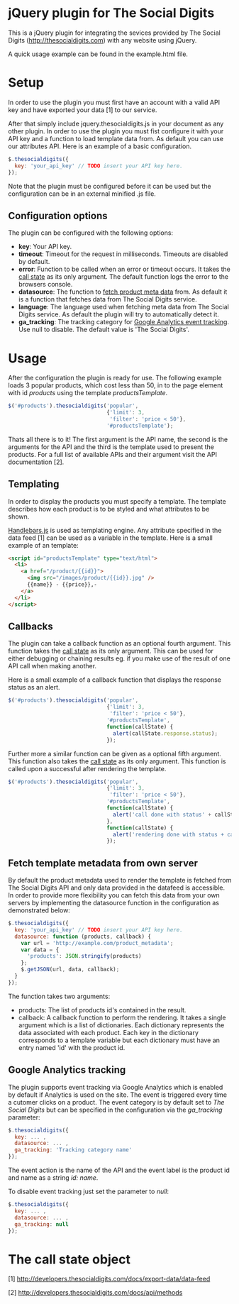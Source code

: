 jQuery plugin for The Social Digits
===================================

This is a jQuery plugin for integrating the sevices provided by The Social Digits
(http://thesocialdigits.com) with any website using jQuery.

A quick usage example can be found in the example.html file.


Setup
=====

In order to use the plugin you must first have an account with a valid API key 
and have exported your data [1] to our service.

After that simply include jquery.thesocialdigits.js in your document as any other
plugin. In order to use the plugin you must fist configure it with your API key 
and a function to load template data from. As default you can use our attributes
API. Here is an example of a basic configuration.

```javascript
$.thesocialdigits({
  key: 'your_api_key' // TODO insert your API key here. 
});
```

Note that the plugin must be configured before it can be used but the 
configuration can be in an external minified .js file.


Configuration options
---------------------

The plugin can be configured with the following options:

 * __key__: Your API key.
 * __timeout__: Timeout for the request in milliseconds. Timeouts are disabled by default.
 * __error__: Function to be called when an error or timeout occurs. It takes the [call state](#the-call-state-object) as its only argument. The default function logs the error to the browsers console.
 * __datasource__: The function to [fetch product meta data](#fetch-template-metadata-from-own-server) from. As default it is a function that fetches data from The Social Digits service.
 * __language__: The language used when fetching meta data from The Social Digits service. As default the plugin will try to automatically detect it.
 * __ga_tracking__: The tracking category for [Google Analytics event tracking](#google-analytics-tracking). Use null to disable. The default value is 'The Social Digits'.


Usage
=====

After the configuration the plugin is ready for use. The following example loads
3 popular products, which cost less than 50, in to the page element with id 
_products_ using the template _productsTemplate_.

```javascript
$('#products').thesocialdigits('popular', 
                               {'limit': 3,
                                'filter': 'price < 50'},
                               '#productsTemplate');
```

Thats all there is to it! The first argument is the API name, the second is the
arguments for the API and the third is the template used to present the products.
For a full list of available APIs and their argument visit the API documentation
[2].


Templating
----------

In order to display the products you must specify a template. The template 
describes how each product is to be styled and what attributes to be shown.

[Handlebars.js](http://handlebarsjs.com/) is used as templating engine. Any 
attribute specified in the data feed [1] can be used as a variable in the template. 
Here is a small example of an template:

```html
<script id="productsTemplate" type="text/html"> 
  <li>
    <a href="/product/{{id}}">
      <img src="/images/product/{{id}}.jpg" />
      {{name}} - {{price}},-
    </a>
  </li>
</script>
```

Callbacks
---------

The plugin can take a callback function as an optional fourth argument. This function takes
the [call state](#the-call-state-object) as its only argument. This can be used for either 
debugging or chaining results eg. if you make use of the result of one API call when making 
another.

Here is a small example of a callback function that displays the response status as an alert.

```javascript
$('#products').thesocialdigits('popular', 
                               {'limit': 3,
                                'filter': 'price < 50'},
                               '#productsTemplate',
                               function(callState) {
                                 alert(callState.response.status);
                               });
```

Further more a similar function can be given as a optional fifth argument. This function also
takes the [call state](#the-call-state-object) as its only argument. This function is called
upon a successful after rendering the template.

```javascript
$('#products').thesocialdigits('popular', 
                               {'limit': 3,
                                'filter': 'price < 50'},
                               '#productsTemplate',
                               function(callState) {
                                 alert('call done with status' + callState.response.status);
                               },
                               function(callState) {
                                 alert('rendering done with status + callState.response.status);
                               });
```


Fetch template metadata from own server
---------------------------------------

By default the product metadata used to render the template is fetched from 
The Social Digits API and only data provided in the datafeed is accessible. In 
order to provide more flexibility you can fetch this data from your own 
servers by implementing the datasource function in the configuration as
demonstrated below:

```javascript
$.thesocialdigits({
  key: 'your_api_key' // TODO insert your API key here.  
  datasource: function (products, callback) {
    var url = 'http://example.com/product_metadata';
    var data = {
      'products': JSON.stringify(products)
    };
    $.getJSON(url, data, callback);
  }
});
```

The function takes two arguments:
 * products: The list of products id's contained in the result.
 * callback: A callback function to perform the rendering. It takes a single
 argument which is a list of dictionaries. Each dictionary represents the data
 associated with each product. Each key in the dictionary corresponds to a 
 template variable but each dictionary must have an entry named 'id' with the
 product id.


Google Analytics tracking
-------------------------

The plugin supports event tracking via Google Analytics which is enabled by 
default if Analytics is used on the site. The event is triggered every time a
cutomer clicks on a product. The event category is by default set to 
_The Social Digits_ but can be specified in the configuration via the 
_ga\_tracking_ parameter:

```javascript
$.thesocialdigits({
  key: ... ,
  datasource: ... ,
  ga_tracking: 'Tracking category name'
});
```

The event action is the name of the API and the event label is the product id and
name as a string _id: name_.

To disable event tracking just set the parameter to _null_:

```javascript
$.thesocialdigits({
  key: ... ,
  datasource: ... ,
  ga_tracking: null
});
```

The call state object
=====================



[1] http://developers.thesocialdigits.com/docs/export-data/data-feed

[2] http://developers.thesocialdigits.com/docs/api/methods
